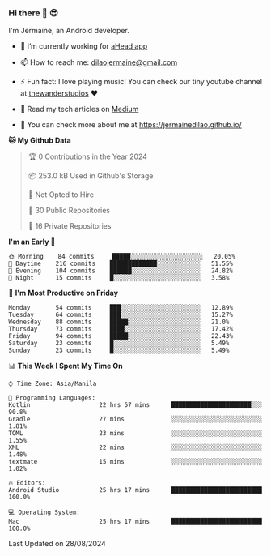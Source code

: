 ### Hi there 👋 😎
I'm Jermaine, an Android developer.

- 🔭 I’m currently working for [aHead app](https://www.ahead-app.com/)

- 📫 How to reach me: dilaojermaine@gmail.com

- ⚡ Fun fact: I love playing music! You can check our tiny youtube channel at [thewanderstudios](https://www.youtube.com/thewanderstudios) ♥️

- 📖 Read my tech articles on [Medium](https://jermainedilao.medium.com/)

- 👀 You can check more about me at https://jermainedilao.github.io/

<!--
**jermainedilao/jermainedilao** is a ✨ _special_ ✨ repository because its `README.md` (this file) appears on your GitHub profile.

Here are some ideas to get you started:

- 🔭 I’m currently working on ...
- 🌱 I’m currently learning ...
- 👯 I’m looking to collaborate on ...
- 🤔 I’m looking for help with ...
- 💬 Ask me about ...
- 📫 How to reach me: ...
- 😄 Pronouns: ...
- ⚡ Fun fact: ...
-->

<!--START_SECTION:waka-->
**🐱 My Github Data** 

> 🏆 0 Contributions in the Year 2024
 > 
> 📦 253.0 kB Used in Github's Storage 
 > 
> 🚫 Not Opted to Hire
 > 
> 📜 30 Public Repositories 
 > 
> 🔑 16 Private Repositories  
 > 
**I'm an Early 🐤** 

```text
🌞 Morning    84 commits     █████░░░░░░░░░░░░░░░░░░░░   20.05% 
🌆 Daytime    216 commits    █████████████░░░░░░░░░░░░   51.55% 
🌃 Evening    104 commits    ██████░░░░░░░░░░░░░░░░░░░   24.82% 
🌙 Night      15 commits     █░░░░░░░░░░░░░░░░░░░░░░░░   3.58%

```
📅 **I'm Most Productive on Friday** 

```text
Monday       54 commits     ███░░░░░░░░░░░░░░░░░░░░░░   12.89% 
Tuesday      64 commits     ███░░░░░░░░░░░░░░░░░░░░░░   15.27% 
Wednesday    88 commits     █████░░░░░░░░░░░░░░░░░░░░   21.0% 
Thursday     73 commits     ████░░░░░░░░░░░░░░░░░░░░░   17.42% 
Friday       94 commits     █████░░░░░░░░░░░░░░░░░░░░   22.43% 
Saturday     23 commits     █░░░░░░░░░░░░░░░░░░░░░░░░   5.49% 
Sunday       23 commits     █░░░░░░░░░░░░░░░░░░░░░░░░   5.49%

```


📊 **This Week I Spent My Time On** 

```text
⌚︎ Time Zone: Asia/Manila

💬 Programming Languages: 
Kotlin                   22 hrs 57 mins      ██████████████████████░░░   90.8% 
Gradle                   27 mins             ░░░░░░░░░░░░░░░░░░░░░░░░░   1.81% 
TOML                     23 mins             ░░░░░░░░░░░░░░░░░░░░░░░░░   1.55% 
XML                      22 mins             ░░░░░░░░░░░░░░░░░░░░░░░░░   1.48% 
textmate                 15 mins             ░░░░░░░░░░░░░░░░░░░░░░░░░   1.02%

🔥 Editors: 
Android Studio           25 hrs 17 mins      █████████████████████████   100.0%

💻 Operating System: 
Mac                      25 hrs 17 mins      █████████████████████████   100.0%

```


 Last Updated on 28/08/2024
<!--END_SECTION:waka-->

